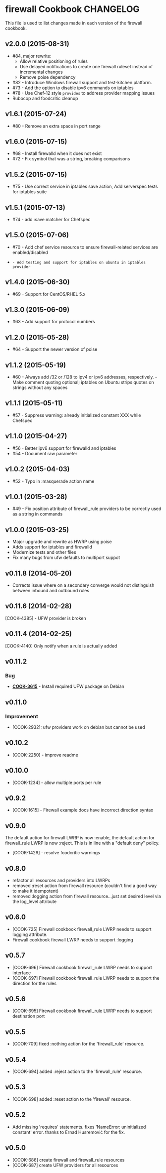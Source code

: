 firewall Cookbook CHANGELOG
=======================
This file is used to list changes made in each version of the firewall cookbook.

v2.0.0 (2015-08-31)
-------------------
* #84, major rewrite:
  - Allow relative positioning of rules
  - Use delayed notifications to create one firewall ruleset instead of incremental changes
  - Remove poise dependency
* #82 - Introduce Windows firewall support and test-kitchen platform.
* #73 - Add the option to disable ipv6 commands on iptables
* #78 - Use Chef-12 style `provides` to address provider mapping issues
* Rubocop and foodcritic cleanup

v1.6.1 (2015-07-24)
-------------------
* #80 - Remove an extra space in port range

v1.6.0 (2015-07-15)
-------------------
* #68 - Install firewalld when it does not exist
* #72 - Fix symbol that was a string, breaking comparisons

v1.5.2 (2015-07-15)
-------------------
* #75 - Use correct service in iptables save action, Add serverspec tests for iptables suite

v1.5.1 (2015-07-13)
-------------------
* #74 - add :save matcher for Chefspec

v1.5.0 (2015-07-06)
-------------------

* #70 - Add chef service resource to ensure firewall-related services are enabled/disabled
*     - Add testing and support for iptables on ubuntu in iptables provider

v1.4.0 (2015-06-30)
-------------------

* #69 - Support for CentOS/RHEL 5.x

v1.3.0 (2015-06-09)
-------------------
* #63 - Add support for protocol numbers

v1.2.0 (2015-05-28)
-------------------
* #64 - Support the newer version of poise

v1.1.2 (2015-05-19)
-------------------
* #60 - Always add /32 or /128 to ipv4 or ipv6 addresses, respectively.
      - Make comment quoting optional; iptables on Ubuntu strips quotes on strings without any spaces

v1.1.1 (2015-05-11)
-------------------
* #57 - Suppress warning: already initialized constant XXX while Chefspec

v1.1.0 (2015-04-27)
-------------------
* #56 - Better ipv6 support for firewalld and iptables
* #54 - Document raw parameter

v1.0.2 (2015-04-03)
-------------------
* #52 - Typo in :masquerade action name

v1.0.1 (2015-03-28)
-------------------
* #49 - Fix position attribute of firewall_rule providers to be correctly used as a string in commands

v1.0.0 (2015-03-25)
-------------------
* Major upgrade and rewrite as HWRP using poise
* Adds support for iptables and firewalld
* Modernize tests and other files
* Fix many bugs from ufw defaults to multiport suppot

v0.11.8 (2014-05-20)
--------------------
* Corrects issue where on a secondary converge would not distinguish between inbound and outbound rules


v0.11.6 (2014-02-28)
--------------------
[COOK-4385] - UFW provider is broken


v0.11.4 (2014-02-25)
--------------------
[COOK-4140] Only notify when a rule is actually added


v0.11.2
-------
### Bug
- **[COOK-3615](https://tickets.opscode.com/browse/COOK-3615)** - Install required UFW package on Debian

v0.11.0
-------
### Improvement
- [COOK-2932]: ufw providers work on debian but cannot be used

v0.10.2
-------
- [COOK-2250] - improve readme

v0.10.0
------
- [COOK-1234] - allow multiple ports per rule

v0.9.2
------
- [COOK-1615] - Firewall example docs have incorrect direction syntax

v0.9.0
------
The default action for firewall LWRP is now :enable, the default action for firewall_rule LWRP is now :reject. This is in line with a "default deny" policy.

- [COOK-1429] - resolve foodcritic warnings

v0.8.0
------
- refactor all resources and providers into LWRPs
- removed :reset action from firewall resource (couldn't find a good way to make it idempotent)
- removed :logging action from firewall resource...just set desired level via the log_level attribute

v0.6.0
------
- [COOK-725] Firewall cookbook firewall_rule LWRP needs to support logging attribute.
- Firewall cookbook firewall LWRP needs to support :logging

v0.5.7
------
- [COOK-696] Firewall cookbook firewall_rule LWRP needs to support interface
- [COOK-697] Firewall cookbook firewall_rule LWRP needs to support the direction for the rules

v0.5.6
------
- [COOK-695] Firewall cookbook firewall_rule LWRP needs to support destination port

v0.5.5
------
- [COOK-709] fixed :nothing action for the 'firewall_rule' resource.

v0.5.4
------
- [COOK-694] added :reject action to the 'firewall_rule' resource.

v0.5.3
------
- [COOK-698] added :reset action to the 'firewall' resource.

v0.5.2
------
- Add missing 'requires' statements. fixes 'NameError: uninitialized constant' error.
thanks to Ernad Husremović for the fix.

v0.5.0
------
- [COOK-686] create firewall and firewall_rule resources
- [COOK-687] create UFW providers for all resources

